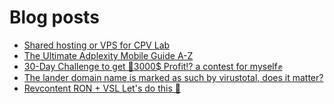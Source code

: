 # Blog posts
<!-- BLOG-POST-LIST:START -->
- [Shared hosting or VPS for CPV Lab](https://afflift.com/f/threads/shared-hosting-or-vps-for-cpv-lab.10238/)
- [The Ultimate Adplexity Mobile Guide  A-Z](https://afflift.com/f/threads/the-ultimate-adplexity-mobile-guide-a-z.7858/)
- [30-Day Challenge to get 🎯3000$ Profit⁉ a contest for myself✊](https://afflift.com/f/threads/30-day-challenge-to-get-%F0%9F%8E%AF3000-profit%E2%81%89-a-contest-for-myself%E2%9C%8A.9419/)
- [The lander domain name is marked as such by virustotal, does it matter?](https://afflift.com/f/threads/the-lander-domain-name-is-marked-as-such-by-virustotal-does-it-matter.10237/)
- [Revcontent RON + VSL Let&#39;s do this 🚀](https://afflift.com/f/threads/revcontent-ron-vsl-lets-do-this-%F0%9F%9A%80.9662/)
<!-- BLOG-POST-LIST:END -->
